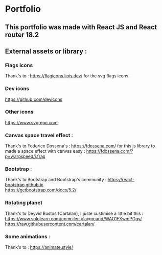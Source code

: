 # Portfolio

## This portfolio was made with React JS and React router 18.2
  
## External assets or library :

### Flags icons
Thank's to :
https://flagicons.lipis.dev/
for the svg flags icons.

### Dev icons
https://github.com/devicons

### Other icons
https://www.svgrepo.com

### Canvas space travel effect :
Thank's to Federico Dossena's :
https://fdossena.com/
for this js library to made a space effect with canvas easy :
https://fdossena.com/?p=warpspeed/i.frag
  
### Bootstrap :
Thank's to Bootstrap and Bootstrap's community :
https://react-bootstrap.github.io  
https://getbootstrap.com/docs/5.2/  

### Rotating planet
Thank's to Deyvid Bustos (Cartalan), I juste custimise a little bit this :  
https://www.sololearn.com/compiler-playground/WAO1FXwmPOqv/  
https://raw.githubusercontent.com/cartalan/
  
### Some animations :
Thank's to :
https://animate.style/